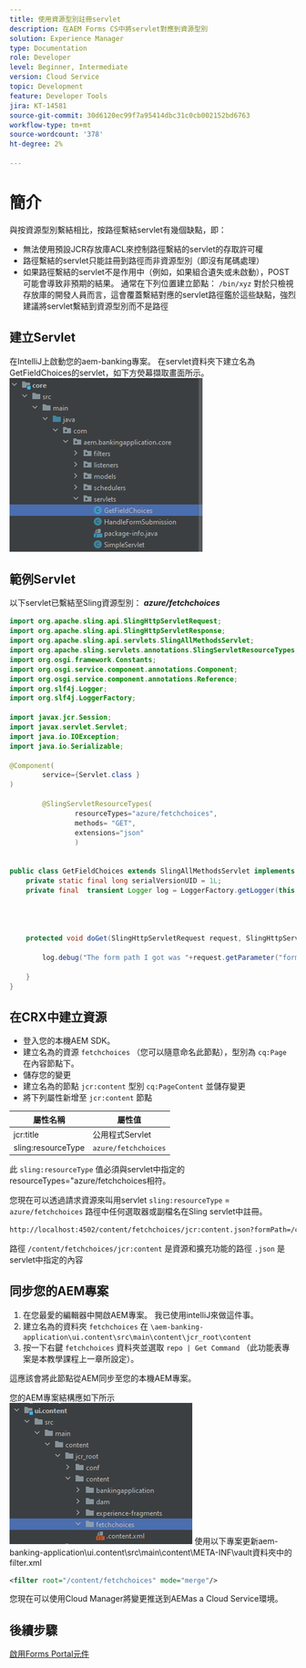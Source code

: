 ```yaml
---
title: 使用資源型別註冊servlet
description: 在AEM Forms CS中將servlet對應到資源型別
solution: Experience Manager
type: Documentation
role: Developer
level: Beginner, Intermediate
version: Cloud Service
topic: Development
feature: Developer Tools
jira: KT-14581
source-git-commit: 30d6120ec99f7a95414dbc31c0cb002152bd6763
workflow-type: tm+mt
source-wordcount: '378'
ht-degree: 2%

---
```


# 簡介

與按資源型別繫結相比，按路徑繫結servlet有幾個缺點，即：

* 無法使用預設JCR存放庫ACL來控制路徑繫結的servlet的存取許可權
* 路徑繫結的servlet只能註冊到路徑而非資源型別（即沒有尾碼處理）
* 如果路徑繫結的servlet不是作用中（例如，如果組合遺失或未啟動），POST可能會導致非預期的結果。 通常在下列位置建立節點： `/bin/xyz` 對於只檢視存放庫的開發人員而言，這會覆蓋繫結對應的servlet路徑鑑於這些缺點，強烈建議將servlet繫結到資源型別而不是路徑

## 建立Servlet

在IntelliJ上啟動您的aem-banking專案。 在servlet資料夾下建立名為GetFieldChoices的servlet，如下方熒幕擷取畫面所示。
![選擇](assets/fetchchoices.png)

## 範例Servlet

以下servlet已繫結至Sling資源型別： _**azure/fetchchoices**_



```java
import org.apache.sling.api.SlingHttpServletRequest;
import org.apache.sling.api.SlingHttpServletResponse;
import org.apache.sling.api.servlets.SlingAllMethodsServlet;
import org.apache.sling.servlets.annotations.SlingServletResourceTypes;
import org.osgi.framework.Constants;
import org.osgi.service.component.annotations.Component;
import org.osgi.service.component.annotations.Reference;
import org.slf4j.Logger;
import org.slf4j.LoggerFactory;

import javax.jcr.Session;
import javax.servlet.Servlet;
import java.io.IOException;
import java.io.Serializable;

@Component(
        service={Servlet.class }
)

        @SlingServletResourceTypes(
                resourceTypes="azure/fetchchoices",
                methods= "GET",
                extensions="json"
                )


public class GetFieldChoices extends SlingAllMethodsServlet implements Serializable {
    private static final long serialVersionUID = 1L;
    private final  transient Logger log = LoggerFactory.getLogger(this.getClass());


   

    protected void doGet(SlingHttpServletRequest request, SlingHttpServletResponse response) {

        log.debug("The form path I got was "+request.getParameter("formPath"));

    }
}
```

## 在CRX中建立資源

* 登入您的本機AEM SDK。
* 建立名為的資源 `fetchchoices` （您可以隨意命名此節點），型別為 `cq:Page` 在內容節點下。
* 儲存您的變更
* 建立名為的節點 `jcr:content` 型別 `cq:PageContent` 並儲存變更
* 將下列屬性新增至 `jcr:content` 節點

| 屬性名稱 | 屬性值 |
|--------------------|--------------------|
| jcr:title | 公用程式Servlet |
| sling:resourceType | `azure/fetchchoices` |


此 `sling:resourceType` 值必須與servlet中指定的resourceTypes=&quot;azure/fetchchoices相符。

您現在可以透過請求資源來叫用servlet `sling:resourceType` = `azure/fetchchoices` 路徑中任何選取器或副檔名在Sling servlet中註冊。

```html
http://localhost:4502/content/fetchchoices/jcr:content.json?formPath=/content/forms/af/forrahul/jcr:content/guideContainer
```

路徑 `/content/fetchchoices/jcr:content` 是資源和擴充功能的路徑 `.json` 是servlet中指定的內容

## 同步您的AEM專案

1. 在您最愛的編輯器中開啟AEM專案。 我已使用intelliJ來做這件事。
1. 建立名為的資料夾 `fetchchoices` 在 `\aem-banking-application\ui.content\src\main\content\jcr_root\content`
1. 按一下右鍵 `fetchchoices` 資料夾並選取 `repo | Get Command` （此功能表專案是本教學課程上一章所設定）。

這應該會將此節點從AEM同步至您的本機AEM專案。

您的AEM專案結構應如下所示
![resource-resolver](assets/mapping-servlet-resource.png)
使用以下專案更新aem-banking-application\ui.content\src\main\content\META-INF\vault資料夾中的filter.xml

```xml
<filter root="/content/fetchchoices" mode="merge"/>
```

您現在可以使用Cloud Manager將變更推送到AEMas a Cloud Service環境。

## 後續步驟

[啟用Forms Portal元件](./forms-portal-components.md)



